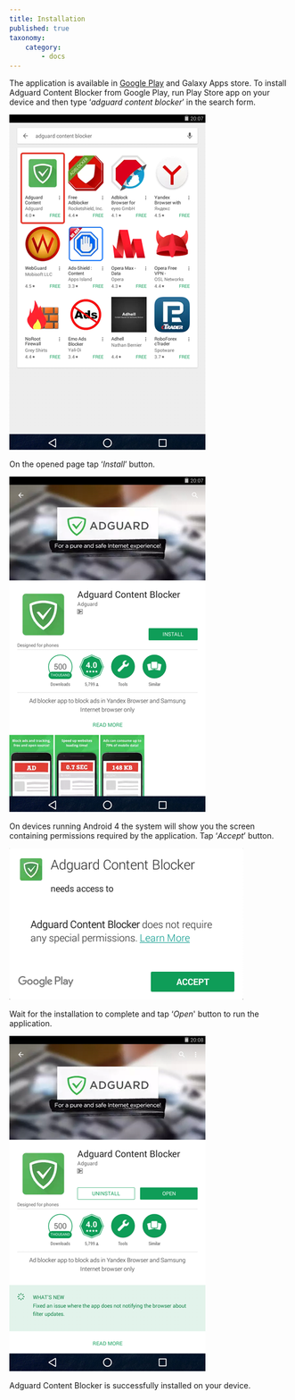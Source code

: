 ```yaml
---
title: Installation
published: true
taxonomy:
    category:
        - docs
---
```


The application is available in [Google Play](https://play.google.com/store/apps/details?id=com.adguard.android.contentblocker) and Galaxy Apps store. To install Adguard Content Blocker from Google Play, run Play Store app on your device and then type ‘_adguard content blocker_’ in the search form.

![](Content_Blocker_01_EN.png)

On the opened page tap ‘_Install_’ button.

![](Content_Blocker_02_EN.png)

On devices running Android 4  the system will show you the screen containing permissions required by the application. Tap ‘_Accept_’ button.

![](Content_Blocker_03_EN.png)

Wait for the installation to complete and tap ‘_Open_' button to run the application.

![](Content_Blocker_04_EN.png)

Adguard Content Blocker is successfully installed on your device.
